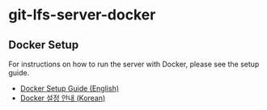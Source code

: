 # git-lfs-server-docker

## Docker Setup

For instructions on how to run the server with Docker, please see the setup guide.

- [Docker Setup Guide (English)](DOCKER_SETUP.md)
- [Docker 설정 안내 (Korean)](DOCKER_SETUP.ko.md)   